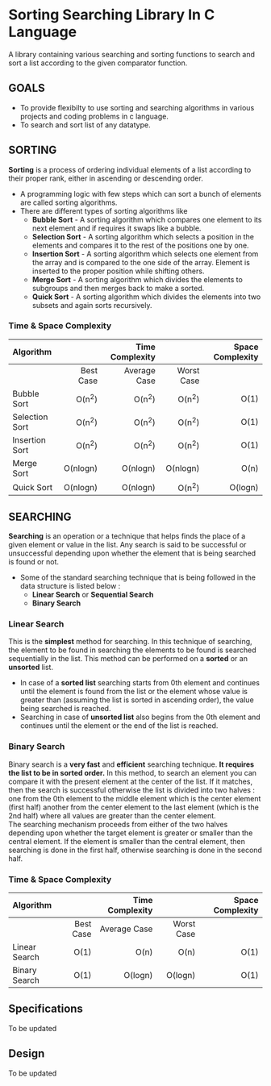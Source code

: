 # Sorting Searching Library In C Language

A library containing various searching and sorting functions to search and sort a list according to the given comparator function.

## GOALS
* To provide flexibilty to use sorting and searching algorithms in various projects and coding problems in c language.
* To search and sort list of any datatype.

## SORTING
**Sorting** is a process of ordering individual elements of a list according to their proper rank, either in ascending or descending order.<br>
* A programming logic with few steps which can sort a bunch of elements are called sorting algorithms.<br>
* There are different types of sorting algorithms like<br>
   * **Bubble Sort** - A sorting algorithm which compares one element to its next element and if requires it swaps like a bubble.<br>
   * **Selection Sort** - A sorting algorithm which selects a position in the elements and compares it to the rest of the positions one by one.<br>
   * **Insertion Sort** - A sorting algorithm which selects one element from the array and is compared to the one side of the array. Element is inserted to the proper position while shifting others.<br>
   * **Merge Sort** - A sorting algorithm which divides the elements to subgroups and then merges back to make a sorted.<br>
   * **Quick Sort** - A sorting algorithm which divides the elements into two subsets and again sorts recursively.<br>
 
### Time & Space Complexity
Algorithm | | Time Complexity | | Space Complexity
| :--- | ---: | ---: | ---: | ---:
| | Best Case | Average Case | Worst Case |
Bubble Sort  | O(n<sup>2</sup>) | O(n<sup>2</sup>) | O(n<sup>2</sup>) | O(1)
Selection Sort | O(n<sup>2</sup>) | O(n<sup>2</sup>) | O(n<sup>2</sup>) | O(1)
Insertion Sort  | O(n<sup>2</sup>) | O(n<sup>2</sup>) | O(n<sup>2</sup>) | O(1)
Merge Sort | O(nlogn) | O(nlogn) | O(nlogn) | O(n)
Quick Sort  | O(nlogn) | O(nlogn) | O(n<sup>2</sup>) | O(logn)

## SEARCHING
**Searching** is an operation or a technique that helps finds the place of a given element or value in the list. Any search is said to be successful or unsuccessful depending upon whether the element that is being searched is found or not.
* Some of the standard searching technique that is being followed in the data structure is listed below :
   * **Linear Search** or **Sequential Search**
   * **Binary Search**

### Linear Search
This is the **simplest** method for searching. In this technique of searching, the element to be found in searching the elements to be found is searched sequentially in the list. This method can be performed on a **sorted** or an **unsorted** list.<br> 
* In case of a **sorted list** searching starts from 0th element and continues until the element is found from the list or the element whose value is greater than (assuming the list is sorted in ascending order), the value being searched is reached.
* Searching in case of **unsorted list** also begins from the 0th element and continues until the element or the end of the list is reached.

### Binary Search
Binary search is a **very fast** and **efficient** searching technique. **It requires the list to be in sorted order.** In this method, to search an element you can compare it with the present element at the center of the list. If it matches, then the search is successful otherwise the list is divided into two halves : one from the 0th element to the middle element which is the center element (first half) another from the center element to the last element (which is the 2nd half) where all values are greater than the center element.<br>
The searching mechanism proceeds from either of the two halves depending upon whether the target element is greater or smaller than the central element. If the element is smaller than the central element, then searching is done in the first half, otherwise searching is done in the second half.

### Time & Space Complexity
Algorithm | | Time Complexity | | Space Complexity |
| :--- | ---: | ---: | ---: | ---:
| | Best Case | Average Case | Worst Case | |
Linear Search  | O(1) | O(n) | O(n) | O(1)
Binary Search | O(1) | O(logn) | O(logn) | O(1)

## Specifications
To be updated

## Design
To be updated
